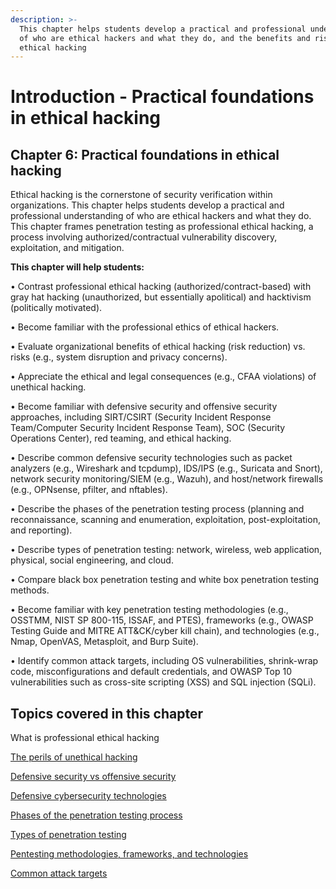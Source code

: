 ```yaml
---
description: >-
  This chapter helps students develop a practical and professional understanding
  of who are ethical hackers and what they do, and the benefits and risks of
  ethical hacking
---
```


# Introduction - Practical foundations in ethical hacking

## Chapter 6: Practical foundations in ethical hacking

Ethical hacking is the cornerstone of security verification within organizations. This chapter helps students develop a practical and professional understanding of who are ethical hackers and what they do. This chapter frames penetration testing as professional ethical hacking, a process involving authorized/contractual vulnerability discovery, exploitation, and mitigation.

**This chapter will help students:**

• Contrast professional ethical hacking (authorized/contract-based) with gray hat hacking (unauthorized, but essentially apolitical) and hacktivism (politically motivated).

• Become familiar with the professional ethics of ethical hackers.

• Evaluate organizational benefits of ethical hacking (risk reduction) vs. risks (e.g., system disruption and privacy concerns).

• Appreciate the ethical and legal consequences (e.g., CFAA violations) of unethical hacking.

• Become familiar with defensive security and offensive security approaches, including SIRT/CSIRT (Security Incident Response Team/Computer Security Incident Response Team), SOC (Security Operations Center), red teaming, and ethical hacking.

• Describe common defensive security technologies such as packet analyzers (e.g., Wireshark and tcpdump), IDS/IPS (e.g., Suricata and Snort), network security monitoring/SIEM (e.g., Wazuh), and host/network firewalls (e.g., OPNsense, pfilter, and nftables).

• Describe the phases of the penetration testing process (planning and reconnaissance, scanning and enumeration, exploitation, post-exploitation, and reporting).

• Describe types of penetration testing: network, wireless, web application, physical, social engineering, and cloud.

• Compare black box penetration testing and white box penetration testing methods.

• Become familiar with key penetration testing methodologies (e.g., OSSTMM, NIST SP 800-115, ISSAF, and PTES), frameworks (e.g., OWASP Testing Guide and MITRE ATT\&CK/cyber kill chain), and technologies (e.g., Nmap, OpenVAS, Metasploit, and Burp Suite).

• Identify common attack targets, including OS vulnerabilities, shrink-wrap code, misconfigurations and default credentials, and OWASP Top 10 vulnerabilities such as cross-site scripting (XSS) and SQL injection (SQLi).

## Topics covered in this chapter

What is professional ethical hacking

[The perils of unethical hacking](../the-perils-of-unethical-hacking.md)

[Defensive security vs offensive security](../defensive-security-vs-offensive-security.md)

[Defensive cybersecurity technologies](../defensive-cybersecurity-technologies/)

[Phases of the penetration testing process](../phases-of-the-penetration-testing-process/)

[Types of penetration testing](../types-of-penetration-testing.md)

[Pentesting methodologies, frameworks, and technologies](../pentesting-methodologies-frameworks-and-technologies/)

[Common attack targets](../common-attack-targets/)
